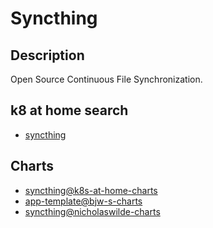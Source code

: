 # Syncthing

## Description

Open Source Continuous File Synchronization.

## k8 at home search

- [syncthing](https://nanne.dev/k8s-at-home-search/#/syncthing)

## Charts

- [syncthing@k8s-at-home-charts](https://k8s-at-home.com/charts/)
- [app-template@bjw-s-charts](https://bjw-s.github.io/helm-charts/)
- [syncthing@nicholaswilde-charts](https://nicholaswilde.github.io/helm-charts/)
